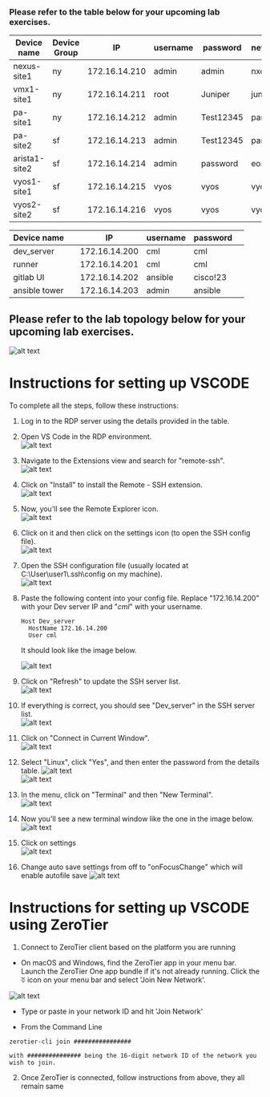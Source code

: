### Please refer to the table below for your upcoming lab exercises.
| Device name  | Device Group |      IP       | username | password | network_os |
|--------------|--------------|---------------|----------|----------|------------|
| nexus-site1  |      ny      | 172.16.14.210 |   admin  | admin    |   nxos     |
| vmx1-site1   |      ny      | 172.16.14.211 |   root   | Juniper  |   junos    |
| pa-site1     |      ny      | 172.16.14.212 |   admin  | Test12345|   panos    |
| pa-site2     |      sf      | 172.16.14.213 |   admin  | Test12345|   panos    |
| arista1-site2|      sf      | 172.16.14.214 |   admin  | password |   eos      |
| vyos1-site1  |      sf      | 172.16.14.215 |   vyos   | vyos     |   vyos     |
| vyos2-site2  |      sf      | 172.16.14.216 |   vyos   | vyos     |   vyos     |

| Device name  |              |      IP       | username | password |            |
|--------------|--------------|---------------|----------|----------|------------|
| dev_server   |              | 172.16.14.200 |   cml    |   cml    |            |
| runner       |              | 172.16.14.201 |   cml    |   cml    |            |
| gitlab UI    |              | 172.16.14.202 | ansible  | cisco!23 |            |
| ansible tower|              | 172.16.14.203 |   admin  | ansible  |            |

## Please refer to the lab topology below for your upcoming lab exercises.

![alt text](assets/image-20.png)

# Instructions for setting up VSCODE
To complete all the steps, follow these instructions:

1. Log in to the RDP server using the details provided in the table.  

2. Open VS Code in the RDP environment.  
   ![alt text](assets/image.png)

3. Navigate to the Extensions view and search for "remote-ssh".  
   ![alt text](assets\image-2.png)

4. Click on "Install" to install the Remote - SSH extension.  
   ![alt text](assets\image-3.png)

5. Now, you'll see the Remote Explorer icon.  
   ![alt text](assets\image-4.png)

6. Click on it and then click on the settings icon (to open the SSH config file).  
   ![alt text](assets\image-5.png)

7. Open the SSH configuration file (usually located at C:\User\user1\\.ssh\config on my machine).  
   ![alt text](assets\image-6.png)

8. Paste the following content into your config file. Replace "172.16.14.200" with your Dev server IP and "*cml*" with your username.  
    ```
    Host Dev_server
      HostName 172.16.14.200
      User cml
    ```
   It should look like the image below.

   ![alt text](assets\image-18.png)

9. Click on "Refresh" to update the SSH server list.  
   ![alt text](assets\image-15.png)

10. If everything is correct, you should see "Dev_server" in the SSH server list.  
    ![alt text](assets\image-16.png)

11. Click on "Connect in Current Window".  
    ![alt text](assets\image-17.png)

12. Select "Linux", click "Yes", and then enter the password from the details table.
    ![alt text](assets\image-14.png)  
    ![alt text](assets\image-11.png)

13. In the menu, click on "Terminal" and then "New Terminal".  
    ![alt text](assets\image-12.png)

14. Now you'll see a new terminal window like the one in the image below.
    ![alt text](assets\image-13.png)

15. Click on settings  
    ![alt text](assets\02863b5c-adc8-4cbb-a5ac-25c9ddab5161.png)

16. Change auto save settings from off to "onFocusChange" which will enable autofile save
    ![alt text](assets\960527bc-55a3-4f49-a5fa-4050e119b459.png)


# Instructions for setting up VSCODE using ZeroTier
1. Connect to ZeroTier client based on the platform you are running

- On macOS and Windows, find the ZeroTier app in your menu bar. Launch the ZeroTier One app bundle if it's not already running. Click the ⏁ icon on your menu bar and select 'Join New Network'. 

![alt text](assets\image-19.png)

- Type or paste in your network ID and hit 'Join Network'

- From the Command Line

```text
zerotier-cli join ################

with ############### being the 16-digit network ID of the network you wish to join.
```
2. Once ZeroTier is connected, follow instructions from above, they all remain same
